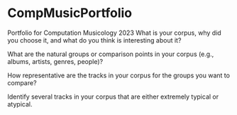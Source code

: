 # CompMusicPortfolio
Portfolio for Computation Musicology 2023
What is your corpus, why did you choose it, and what do you think is interesting about it?

What are the natural groups or comparison points in your corpus (e.g., albums, artists, genres, people)?

How representative are the tracks in your corpus for the groups you want to compare?

Identify several tracks in your corpus that are either extremely typical or atypical.

